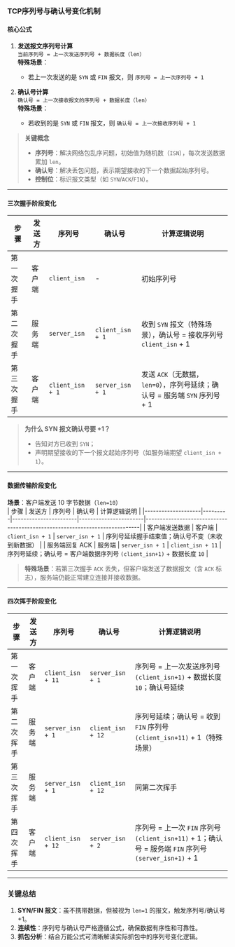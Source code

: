 
### **TCP序列号与确认号变化机制**
#### **核心公式**
1. **发送报文序列号计算**  
   `当前序列号 = 上一次发送序列号 + 数据长度（len）`  
   **特殊场景**：  
   - 若上一次发送的是 `SYN` 或 `FIN` 报文，则 `序列号 = 上一次序列号 + 1`

2. **确认号计算**  
   `确认号 = 上一次接收报文的序列号 + 数据长度（len）`  
   **特殊场景**：  
   - 若收到的是 `SYN` 或 `FIN` 报文，则 `确认号 = 上一次接收序列号 + 1`

> **关键概念**  
> - **序列号**：解决网络包乱序问题，初始值为随机数（`ISN`），每次发送数据累加 `len`。  
> - **确认号**：解决丢包问题，表示期望接收的下一个数据起始序列号。  
> - **控制位**：标识报文类型（如 `SYN`/`ACK`/`FIN`）。

---

#### **三次握手阶段变化**
| 步骤         | 发送方  | 序列号       | 确认号     | 计算逻辑说明       |
|--------------|---------|--------------|-------|-------|
| 第一次握手  | 客户端  | `client_isn`| -   | 初始序列号         |
| 第二次握手  | 服务端  | `server_isn` | `client_isn + 1` | 收到 `SYN` 报文（特殊场景），确认号 = 接收序列号 `client_isn` + 1     |
| 第三次握手   | 客户端  | `client_isn + 1`      | `server_isn + 1`     | 发送 `ACK`（无数据，`len=0`），序列号延续；确认号 = 服务端 `SYN` 序列号 + 1 |

> **为什么 SYN 报文确认号要 +1？**  
> - 告知对方已收到 `SYN`；  
> - 声明期望接收的下一个报文起始序列号（如服务端期望 `client_isn + 1`）。

---

#### **数据传输阶段变化**
**场景**：客户端发送 10 字节数据（`len=10`）  
| 步骤               | 发送方  | 序列号                | 确认号                | 计算逻辑说明                                                                 |
|--------------------|---------|-----------------------|-----------------------|----------------------------------------------------------------------------|
| 客户端发送数据     | 客户端  | `client_isn + 1`      | `server_isn + 1`     | 序列号延续握手结束值；确认号不变（未收到新数据）                           |
| 服务端回复 ACK     | 服务端  | `server_isn + 1`      | `client_isn + 11`    | 序列号延续；确认号 = 客户端数据序列号 `(client_isn+1)` + 数据长度 `10`     |

> **特殊场景**：若第三次握手 `ACK` 丢失，但客户端发送了数据报文（含 `ACK` 标志），服务端仍能正常建立连接并接收数据。

---

#### **四次挥手阶段变化**
| 步骤         | 发送方  | 序列号                | 确认号                | 计算逻辑说明                                                                 |
|--------------|---------|-----------------------|-----------------------|----------------------------------------------------------------------------|
| 第一次挥手   | 客户端  | `client_isn + 11`     | `server_isn + 1`     | 序列号 = 上一次发送序列号 `(client_isn+1)` + 数据长度 `10`；确认号延续     |
| 第二次挥手   | 服务端  | `server_isn + 1`      | `client_isn + 12`    | 序列号延续；确认号 = 收到 `FIN` 序列号 `(client_isn+11)` + 1（特殊场景）   |
| 第三次挥手   | 服务端  | `server_isn + 1`      | `client_isn + 12`    | 同第二次挥手                                                               |
| 第四次挥手   | 客户端  | `client_isn + 12`     | `server_isn + 2`     | 序列号 = 上一次 `FIN` 序列号 `(client_isn+11)` + 1；确认号 = 服务端 `FIN` 序列号 `(server_isn+1)` + 1 |

---

### **关键总结**
1. **SYN/FIN 报文**：虽不携带数据，但被视为 `len=1` 的报文，触发序列号/确认号 +1。  
2. **连续性**：序列号与确认号严格遵循公式，确保数据有序性和可靠性。  
3. **抓包分析**：结合万能公式可清晰解读实际抓包中的序列号变化逻辑。
